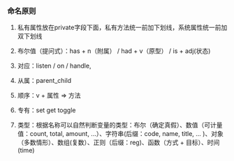 ### 命名原则

1. 私有属性放在private字段下面，私有方法统一前加下划线，系统属性统一前加双下划线

2. 布尔值（提问式）：has + n（附属） / had + v（原型） / is + adj(状态)

3. 对应：listen / on / handle, 

4. 从属：parent_child

5. 顺序：v + 属性 => 方法

6. 专有：set get toggle

7. 类型：根据名称可以自然判断变量的类型：布尔（确定真假）、数值（可计量值：count, total, amount, ...）、字符串(后缀：code, name, title, ... )、对象（多数情形）、数组(复数）、正则（后缀：reg)、函数（方式 + 目标）、时间(time)